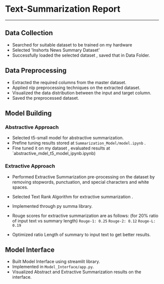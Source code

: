 # **Text-Summarization Report**


---

## Data Collection 
- Searched for suitable dataset to be trained on my hardware <br>
- Selected 'Inshorts News Summary Dataset'
- Successfully loaded the selected dataset , saved that in Data Folder.

## Data Preprocessing 
- Extracted the required columns from the master dataset. 
- Applied nlp preprocessing techniques on the extracted dataset.
- Visualized the data distribution between the input and target column.
- Saved the preprocessed dataset.

## Model Building 

### Abstractive Approach 

- Selected t5-small model for abstractive summarization.
- Prefine tuning results stored at `Summarization_Model/model.ipynb` .
- Fine tuned it on my dataset , evaluated results at `abstractive_mdel_t5_model_ipynb.ipynb)


### Extractive Approach
- Performed Extractive Summarization pre-processing on the dataset by removing stopwords, punctuation, and special characters and white spaces.
- Selected Text Rank Algorithm for extractive summarization .
- Implemented through py summa library.

- Rouge scores for extractive summarization are as follows: (for 20% ratio of input text vs summary length)
   ` Rouge-1: 0.25 `
   ` Rouge-2: 0.12 `
   ` Rouge-L: 0.19 `

- Optimized ratio Length of summary to input text to get better results.

## Model Interface 

- Built Model Interface using streamlit library.
- Implemented in `Model_Interface/app.py`.
- Visualized Abstract and Extractive Summarization results on the interface.

